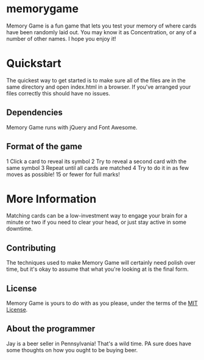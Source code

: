 # memorygame
Memory Game is a fun game that lets you test your memory of where cards have been
randomly laid out. You may know it as Concentration, or any of a number of other
names. I hope you enjoy it!

# Quickstart
The quickest way to get started is to make sure all of the files are in the same
directory and open index.html in a browser. If you've arranged your files correctly
this should have no issues.

## Dependencies
Memory Game runs with jQuery and Font Awesome.

## Format of the game
1 Click a card to reveal its symbol
2 Try to reveal a second card with the same symbol
3 Repeat until all cards are matched
4 Try to do it in as few moves as possible! 15 or fewer for full marks!

# More Information
Matching cards can be a low-investment way to engage your brain for a minute or two
if you need to clear your head, or just stay active in some downtime.

## Contributing
The techniques used to make Memory Game will certainly need polish over time, but
it's okay to assume that what you're looking at is the final form.

## License
Memory Game is yours to do with as you please, under the terms of the [MIT License](https://choosealicense.com/licenses/mit/#).

## About the programmer
Jay is a beer seller in Pennsylvania! That's a wild time. PA sure does have some
thoughts on how you ought to be buying beer.
